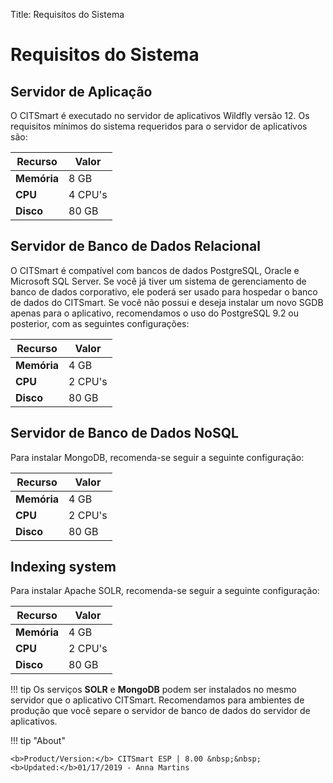 Title: Requisitos do Sistema

# Requisitos do Sistema

##	Servidor de Aplicação

O CITSmart é executado no servidor de aplicativos Wildfly versão 12. Os requisitos mínimos do sistema requeridos para o servidor de aplicativos são:

| Recurso | Valor   |
|---------|---------|
| **Memória** | 8 GB   |
| **CPU**     | 4 CPU's |
| **Disco**   | 80 GB   |

## Servidor de Banco de Dados Relacional
O CITSmart é compatível com bancos de dados PostgreSQL, Oracle e Microsoft SQL Server. Se você já tiver um sistema de gerenciamento de banco de dados corporativo, ele poderá ser usado para hospedar o banco de dados do CITSmart. Se você não possui e deseja instalar um novo SGDB apenas para o aplicativo, recomendamos o uso do PostgreSQL 9.2 ou posterior, com as seguintes configurações:

| Recurso | Valor   |
|---------|---------|
| **Memória** | 4 GB   |
| **CPU**     | 2 CPU's |
| **Disco**   | 80 GB   |

## Servidor de Banco de Dados NoSQL

Para instalar MongoDB, recomenda-se seguir a seguinte configuração:

| Recurso | Valor   |
|---------|---------|
| **Memória** | 4 GB   |
| **CPU**     | 2 CPU's |
| **Disco**   | 80 GB   |

## Indexing system

Para instalar Apache SOLR, recomenda-se seguir a seguinte configuração:

| Recurso | Valor   |
|---------|---------|
| **Memória** | 4 GB   |
| **CPU**     | 2 CPU's |
| **Disco**   | 80 GB   |

!!! tip
     Os serviços **SOLR** e **MongoDB** podem ser instalados no mesmo servidor que o aplicativo CITSmart. Recomendamos para ambientes de produção que você separe o servidor de banco de dados do servidor de aplicativos.

!!! tip "About"

    <b>Product/Version:</b> CITSmart ESP | 8.00 &nbsp;&nbsp;
    <b>Updated:</b>01/17/2019 - Anna Martins

